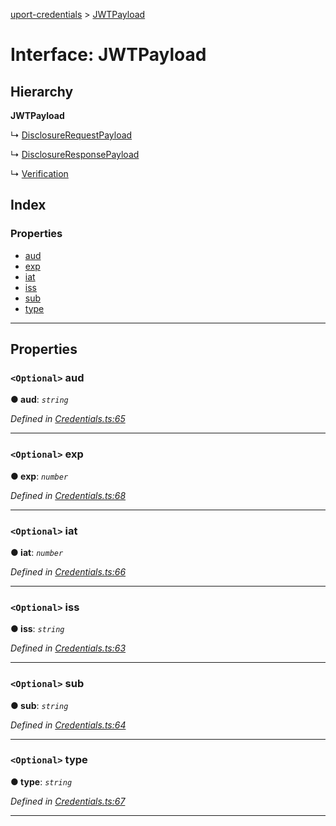 [uport-credentials](../README.md) > [JWTPayload](../interfaces/jwtpayload.md)

# Interface: JWTPayload

## Hierarchy

**JWTPayload**

↳  [DisclosureRequestPayload](disclosurerequestpayload.md)

↳  [DisclosureResponsePayload](disclosureresponsepayload.md)

↳  [Verification](verification.md)

## Index

### Properties

* [aud](jwtpayload.md#aud)
* [exp](jwtpayload.md#exp)
* [iat](jwtpayload.md#iat)
* [iss](jwtpayload.md#iss)
* [sub](jwtpayload.md#sub)
* [type](jwtpayload.md#type)

---

## Properties

<a id="aud"></a>

### `<Optional>` aud

**● aud**: *`string`*

*Defined in [Credentials.ts:65](https://github.com/uport-project/uport-credentials/blob/c498e74/src/Credentials.ts#L65)*

___
<a id="exp"></a>

### `<Optional>` exp

**● exp**: *`number`*

*Defined in [Credentials.ts:68](https://github.com/uport-project/uport-credentials/blob/c498e74/src/Credentials.ts#L68)*

___
<a id="iat"></a>

### `<Optional>` iat

**● iat**: *`number`*

*Defined in [Credentials.ts:66](https://github.com/uport-project/uport-credentials/blob/c498e74/src/Credentials.ts#L66)*

___
<a id="iss"></a>

### `<Optional>` iss

**● iss**: *`string`*

*Defined in [Credentials.ts:63](https://github.com/uport-project/uport-credentials/blob/c498e74/src/Credentials.ts#L63)*

___
<a id="sub"></a>

### `<Optional>` sub

**● sub**: *`string`*

*Defined in [Credentials.ts:64](https://github.com/uport-project/uport-credentials/blob/c498e74/src/Credentials.ts#L64)*

___
<a id="type"></a>

### `<Optional>` type

**● type**: *`string`*

*Defined in [Credentials.ts:67](https://github.com/uport-project/uport-credentials/blob/c498e74/src/Credentials.ts#L67)*

___

